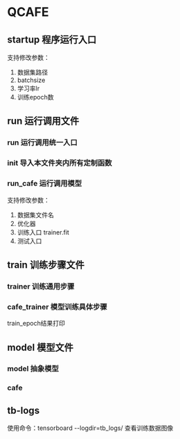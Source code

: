 # QCAFE

## startup 程序运行入口
支持修改参数：
1. 数据集路径
2. batchsize
3. 学习率lr
4. 训练epoch数

## run 运行调用文件
### run 运行调用统一入口
### init 导入本文件夹内所有定制函数
### run_cafe 运行调用模型
支持修改参数：
1. 数据集文件名
2. 优化器
3. 训练入口 trainer.fit
4. 测试入口


## train 训练步骤文件
### trainer 训练通用步骤
### cafe_trainer 模型训练具体步骤
train_epoch结果打印

## model 模型文件
### model 抽象模型
### cafe

## tb-logs
使用命令：tensorboard --logdir=tb_logs/
查看训练数据图像